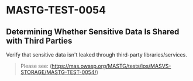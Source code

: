 #  MASTG-TEST-0054

## Determining Whether Sensitive Data Is Shared with Third Parties

Verify that sensitive data isn't leaked through third-party libraries/services.

> Please see: (https://mas.owasp.org/MASTG/tests/ios/MASVS-STORAGE/MASTG-TEST-0054/)